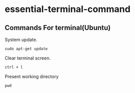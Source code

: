 # essential-terminal-command


## Commands For terminal(Ubuntu)
System update.
```
sudo apt-get update
```
Clear terminal screen.
```
ctrl + l
```
Present working directory
```
pwd
```